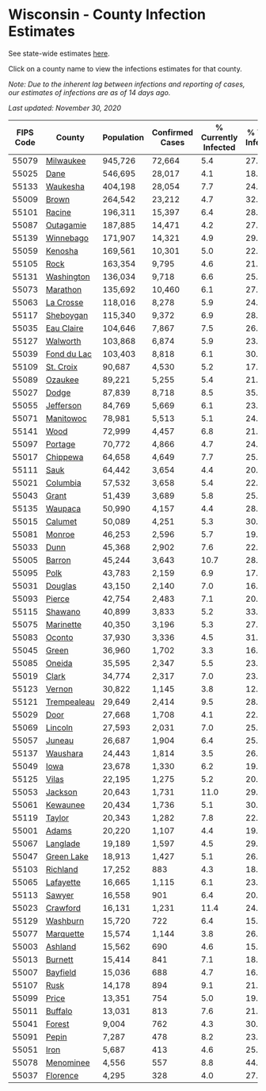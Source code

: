 # Wisconsin - County Infection Estimates

See state-wide estimates [here](/infections/us-wi).

Click on a county name to view the infections estimates for that county.

*Note: Due to the inherent lag between infections and reporting of cases, our estimates of infections are as of 14 days ago.*

*Last updated: November 30, 2020*

|   FIPS Code |                     County |   Population |   Confirmed Cases |   % Currently Infected |   % Total Infected |
|-------------|----------------------------|--------------|-------------------|------------------------|--------------------|
|       55079 |     [Milwaukee](milwaukee) |      945,726 |            72,664 |                    5.4 |               27.9 |
|       55025 |               [Dane](dane) |      546,695 |            28,017 |                    4.1 |               18.1 |
|       55133 |       [Waukesha](waukesha) |      404,198 |            28,054 |                    7.7 |               24.5 |
|       55009 |             [Brown](brown) |      264,542 |            23,212 |                    4.7 |               32.4 |
|       55101 |           [Racine](racine) |      196,311 |            15,397 |                    6.4 |               28.6 |
|       55087 |     [Outagamie](outagamie) |      187,885 |            14,471 |                    4.2 |               27.5 |
|       55139 |     [Winnebago](winnebago) |      171,907 |            14,321 |                    4.9 |               29.7 |
|       55059 |         [Kenosha](kenosha) |      169,561 |            10,301 |                    5.0 |               22.2 |
|       55105 |               [Rock](rock) |      163,354 |             9,795 |                    4.6 |               21.3 |
|       55131 |   [Washington](washington) |      136,034 |             9,718 |                    6.6 |               25.4 |
|       55073 |       [Marathon](marathon) |      135,692 |            10,460 |                    6.1 |               27.3 |
|       55063 |     [La Crosse](la-crosse) |      118,016 |             8,278 |                    5.9 |               24.5 |
|       55117 |     [Sheboygan](sheboygan) |      115,340 |             9,372 |                    6.9 |               28.9 |
|       55035 |   [Eau Claire](eau-claire) |      104,646 |             7,867 |                    7.5 |               26.5 |
|       55127 |       [Walworth](walworth) |      103,868 |             6,874 |                    5.9 |               23.5 |
|       55039 | [Fond du Lac](fond-du-lac) |      103,403 |             8,818 |                    6.1 |               30.3 |
|       55109 |     [St. Croix](st.-croix) |       90,687 |             4,530 |                    5.2 |               17.6 |
|       55089 |         [Ozaukee](ozaukee) |       89,221 |             5,255 |                    5.4 |               21.2 |
|       55027 |             [Dodge](dodge) |       87,839 |             8,718 |                    8.5 |               35.2 |
|       55055 |     [Jefferson](jefferson) |       84,769 |             5,669 |                    6.1 |               23.4 |
|       55071 |     [Manitowoc](manitowoc) |       78,981 |             5,513 |                    5.1 |               24.7 |
|       55141 |               [Wood](wood) |       72,999 |             4,457 |                    6.8 |               21.2 |
|       55097 |         [Portage](portage) |       70,772 |             4,866 |                    4.7 |               24.2 |
|       55017 |       [Chippewa](chippewa) |       64,658 |             4,649 |                    7.7 |               25.6 |
|       55111 |               [Sauk](sauk) |       64,442 |             3,654 |                    4.4 |               20.0 |
|       55021 |       [Columbia](columbia) |       57,532 |             3,658 |                    5.4 |               22.3 |
|       55043 |             [Grant](grant) |       51,439 |             3,689 |                    5.8 |               25.3 |
|       55135 |         [Waupaca](waupaca) |       50,990 |             4,157 |                    4.4 |               28.9 |
|       55015 |         [Calumet](calumet) |       50,089 |             4,251 |                    5.3 |               30.3 |
|       55081 |           [Monroe](monroe) |       46,253 |             2,596 |                    5.7 |               19.4 |
|       55033 |               [Dunn](dunn) |       45,368 |             2,902 |                    7.6 |               22.1 |
|       55005 |           [Barron](barron) |       45,244 |             3,643 |                   10.7 |               28.1 |
|       55095 |               [Polk](polk) |       43,783 |             2,159 |                    6.9 |               17.0 |
|       55031 |         [Douglas](douglas) |       43,150 |             2,140 |                    7.0 |               16.8 |
|       55093 |           [Pierce](pierce) |       42,754 |             2,483 |                    7.1 |               20.3 |
|       55115 |         [Shawano](shawano) |       40,899 |             3,833 |                    5.2 |               33.5 |
|       55075 |     [Marinette](marinette) |       40,350 |             3,196 |                    5.3 |               27.8 |
|       55083 |           [Oconto](oconto) |       37,930 |             3,336 |                    4.5 |               31.3 |
|       55045 |             [Green](green) |       36,960 |             1,702 |                    3.3 |               16.2 |
|       55085 |           [Oneida](oneida) |       35,595 |             2,347 |                    5.5 |               23.2 |
|       55019 |             [Clark](clark) |       34,774 |             2,317 |                    7.0 |               23.5 |
|       55123 |           [Vernon](vernon) |       30,822 |             1,145 |                    3.8 |               12.6 |
|       55121 | [Trempealeau](trempealeau) |       29,649 |             2,414 |                    9.5 |               28.4 |
|       55029 |               [Door](door) |       27,668 |             1,708 |                    4.1 |               22.2 |
|       55069 |         [Lincoln](lincoln) |       27,593 |             2,031 |                    7.0 |               25.9 |
|       55057 |           [Juneau](juneau) |       26,687 |             1,904 |                    6.4 |               25.4 |
|       55137 |       [Waushara](waushara) |       24,443 |             1,814 |                    3.5 |               26.6 |
|       55049 |               [Iowa](iowa) |       23,678 |             1,330 |                    6.2 |               19.9 |
|       55125 |             [Vilas](vilas) |       22,195 |             1,275 |                    5.2 |               20.0 |
|       55053 |         [Jackson](jackson) |       20,643 |             1,731 |                   11.0 |               29.4 |
|       55061 |       [Kewaunee](kewaunee) |       20,434 |             1,736 |                    5.1 |               30.0 |
|       55119 |           [Taylor](taylor) |       20,343 |             1,282 |                    7.8 |               22.0 |
|       55001 |             [Adams](adams) |       20,220 |             1,107 |                    4.4 |               19.4 |
|       55067 |       [Langlade](langlade) |       19,189 |             1,597 |                    4.5 |               29.9 |
|       55047 |   [Green Lake](green-lake) |       18,913 |             1,427 |                    5.1 |               26.9 |
|       55103 |       [Richland](richland) |       17,252 |               883 |                    4.3 |               18.5 |
|       55065 |     [Lafayette](lafayette) |       16,665 |             1,115 |                    6.1 |               23.6 |
|       55113 |           [Sawyer](sawyer) |       16,558 |               901 |                    6.4 |               20.1 |
|       55023 |       [Crawford](crawford) |       16,131 |             1,231 |                   11.4 |               24.6 |
|       55129 |       [Washburn](washburn) |       15,720 |               722 |                    6.4 |               15.4 |
|       55077 |     [Marquette](marquette) |       15,574 |             1,144 |                    3.8 |               26.5 |
|       55003 |         [Ashland](ashland) |       15,562 |               690 |                    4.6 |               15.4 |
|       55013 |         [Burnett](burnett) |       15,414 |               841 |                    7.1 |               18.4 |
|       55007 |       [Bayfield](bayfield) |       15,036 |               688 |                    4.7 |               16.1 |
|       55107 |               [Rusk](rusk) |       14,178 |               894 |                    9.1 |               21.7 |
|       55099 |             [Price](price) |       13,351 |               754 |                    5.0 |               19.9 |
|       55011 |         [Buffalo](buffalo) |       13,031 |               813 |                    7.6 |               21.8 |
|       55041 |           [Forest](forest) |        9,004 |               762 |                    4.3 |               30.4 |
|       55091 |             [Pepin](pepin) |        7,287 |               478 |                    8.2 |               23.0 |
|       55051 |               [Iron](iron) |        5,687 |               413 |                    4.6 |               25.6 |
|       55078 |     [Menominee](menominee) |        4,556 |               557 |                    8.8 |               44.2 |
|       55037 |       [Florence](florence) |        4,295 |               328 |                    4.0 |               27.5 |